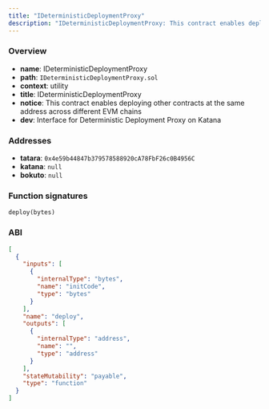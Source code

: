```yaml
---
title: "IDeterministicDeploymentProxy"
description: "IDeterministicDeploymentProxy: This contract enables deploying other contracts at the same address across different EVM chains (Interface for Deterministic Deployment Proxy on Katana)"
---
```


### Overview

- **name**: IDeterministicDeploymentProxy
- **path**: `IDeterministicDeploymentProxy.sol`
- **context**: utility
- **title**: IDeterministicDeploymentProxy
- **notice**: This contract enables deploying other contracts at the same address across different EVM chains
- **dev**: Interface for Deterministic Deployment Proxy on Katana

### Addresses

- **tatara**: `0x4e59b44847b379578588920cA78FbF26c0B4956C`
- **katana**: `null`
- **bokuto**: `null`

### Function signatures

```
deploy(bytes)
```

### ABI

```json
[
  {
    "inputs": [
      {
        "internalType": "bytes",
        "name": "initCode",
        "type": "bytes"
      }
    ],
    "name": "deploy",
    "outputs": [
      {
        "internalType": "address",
        "name": "",
        "type": "address"
      }
    ],
    "stateMutability": "payable",
    "type": "function"
  }
]
```
